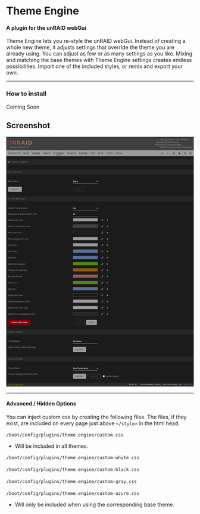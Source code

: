 # Theme Engine
#### A plugin for the unRAID webGui

Theme Engine lets you re-style the unRAID webGui. Instead of creating a whole new theme, it adjusts settings that override the theme you are already using. You can adjust as few or as many settings as you like. Mixing and matching the base themes with Theme Engine settings creates endless possibilities. Import one of the included styles, or remix and export your own.

---
### How to install
Coming Soon

## Screenshot
![](screenshot.png?raw=true)

---
#### Advanced / Hidden Options
You can inject custom css by creating the following files. The files, if they exist, are included on every page just above `</style>` in the html head.

```
/boot/config/plugins/theme.engine/custom.css
```
* Will be included in all themes.



```
/boot/config/plugins/theme.engine/custom-white.css

/boot/config/plugins/theme.engine/custom-black.css

/boot/config/plugins/theme.engine/custom-gray.css

/boot/config/plugins/theme.engine/custom-azure.css
```
* Will only be included when using the corresponding base theme.
